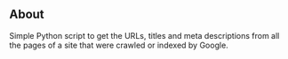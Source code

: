 ## About

Simple Python script to get the URLs, titles and meta descriptions from all the pages of a site that were crawled or indexed by Google.
